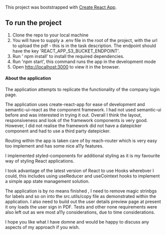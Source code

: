 This project was bootstrapped with [Create React App](https://github.com/facebook/create-react-app).

## To run the project

1. Clone the repo to your local machine
2. You will have to supply a .env file in the root of the project, with the url to upload the pdf - this is in the task description. The endpoint should have the key 'REACT_APP_S3_BUCKET_ENDPOINT'.
3. Run ' npm install' to install the required dependencies.
4. Run 'npm start', this command runs the app in the development mode
5. Open [http://localhost:3000](http://localhost:3000) to view it in the browser.

#### About the application

The application attempts to replicate the functionality of the company login page.

The application uses create-react-app for ease of development and  semantic-ui-react as the component framework. I had not used semantic-ui before and was interested in trying it out. Overall I think the layout, responsiveness and look of the framework components is very good. However, I did not realise the framework did not have a datepicker component and had to use a third party datepicker.

Routing within the app is taken care of by reach-router which is very easy too implement and has some nice a11y features.

I implemented styled-components for additional styling as it is my favourite way of styling React applications.

I took advantage of the latest version of React to use Hooks wherebver I could, this includes using useReducer and useCointext hooks to implement a simple app state management solution.

The application is by no means finished , I need to remove magic strinbgs for labels and so on into the src.utils/copy file as demonstrated within the application. I also need to build out the user details preview page at present it ony loads the user sign in PDF. Tests and other none requirements were also left out as wre most a11y considerations, due to time considerations.

I hope you like what I have domne and would be happy to discuss any aspects of my approach if you wish.
